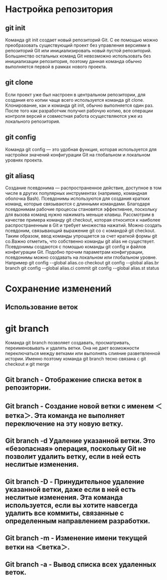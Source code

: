 # Настройка репозитория #

## git init 
Команда git init создает новый репозиторий Git. С ее помощью можно преобразовать существующий проект без управления версиями в репозиторий Git или инициализировать новый пустой репозиторий. Большинство остальных команд Git невозможно использовать без инициализации репозитория, поэтому данная команда обычно выполняется первой в рамках нового проекта.
## git clone
Если проект уже был настроен в центральном репозитории, для создания его копии чаще всего используется команда git clone. Клонирование, как и команда git init, обычно выполняется один раз. После того как разработчик получил рабочую копию, все операции контроля версий и совместная работа осуществляются уже из локального репозитория.
## git config
Команда git config — это удобная функция, которая используется для настройки значений конфигурации Git на глобальном и локальном уровнях проекта. 
## git aliasq
Создание псевдонима — распространенное действие, доступное в том числе в других популярных инструментах (например, командная оболочка Bash). Псевдонимы используются для создания кратких команд, которые связываются с длинными командами. Благодаря псевдонимам рабочие процессы становятся эффективнее, поскольку для вызова команд нужно нажимать меньше клавиш. Рассмотрим в качестве примера команду git checkout, которая относится к наиболее распространенным в Git и требует множества нажатий. Можно создать псевдоним, связывающий выражение git co с командой git checkout. Таким образом, ввод команды упрощается за счет краткой формы git co.Важно отметить, что собственно команды git alias не существует. Псевдонимы создаются с помощью команды git config и файлов конфигурации Git. Подобно прочим параметрам конфигурации, псевдонимы можно создавать на локальном или глобальном уровне. 
Например git config --global alias.co checkout
 git config --global alias.br branch
 git config --global alias.ci commit
 git config --global alias.st status

 # Сохранение изменений

 ## Использование веток

 # git branch
 Команда git branch позволяет создавать, просматривать, переименовывать и удалять ветки. Она не дает возможности переключаться между ветками или выполнять слияние разветвленной истории. Именно поэтому команда git branch тесно связана с git checkout и git merge
 ## Git branch - Отображение списка веток в репозитории.
 ## Git branch <branch> - Создание новой ветки с именем ＜ветка＞. Эта команда не выполняет переключение на эту новую ветку.
 ## Git branch -d <branch> Удаление указанной ветки. Это «безопасная» операция, поскольку Git не позволит удалить ветку, если в ней есть неслитые изменения.
 ## Git branch -D <branch> - Принудительное удаление указанной ветки, даже если в ней есть неслитые изменения. Эта команда используется, если вы хотите навсегда удалить все коммиты, связанные с определенным направлением разработки.
 ## Git branch -m <branch> - Изменение имени текущей ветки на ＜ветка＞.
 ## Git branch -a - Вывод списка всех удаленных веток.
